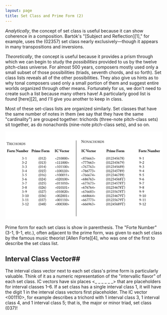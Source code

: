 ```yaml
---
layout: page
title: Set Class and Prime Form (2)
---
```


_Analytically_, the concept of set class is useful because it can show coherence in a composition. Bartók's "[Subject and Reflection][1]," for example, uses the (02357) set class nearly exclusively—though it appears in many transpositions and inversions.

_Theoretically_, the concept is useful because it provides a prism through which we can begin to study the _possibilities_ provided to us by the twelve pitch-class universe. For almost 500 years, composers mostly used only a small subset of those possibilities (triads, seventh chords, and so forth). Set class lists reveals all of the other possibilities. They also give us hints as to why tonal composers used only a small portion of them and suggest entire worlds organized through other means. Fortunately for us, we don't need to create such a list because many others have! A particularly good list is found [here][2], and I'll give you another to keep in class.

Most of these set-class lists are organized similarly. Set classes that have the same number of notes in them (we say that they have the same "cardinality") are grouped together: trichords (three-note pitch-class sets) sit together, as do nonachords (nine-note pitch-class sets), and so on. 

[![](/images/postTonal/trichordsAndNonachords.png)](/images/postTonal/trichordsAndNonachords.png)

Prime form for each set class is show in parenthesis. The "Forte Number" (3-1, 9-1, etc.), often adjacent to the prime form, was given to each set class by the famous music theorist [Allen Forte][4], who was one of the first to describe the set class list.

## Interval Class Vector##

The interval class vector next to each set class's prime form is particularly valuable. Think of it as a numeric representation of the "intervallic flavor" of each set class. IC vectors have six places <_ _ _ _ _ _> that are placeholders for interval classes 1–6. If a set class has a single interval class 1, it will have the digit 1 in the interval class vectors first placeholder. The IC vector <001110>, for example describes a trichord with 1 interval class 3, 1 interval class 4, and 1 interval class 5; that is, the major or minor triad, set class (037)!